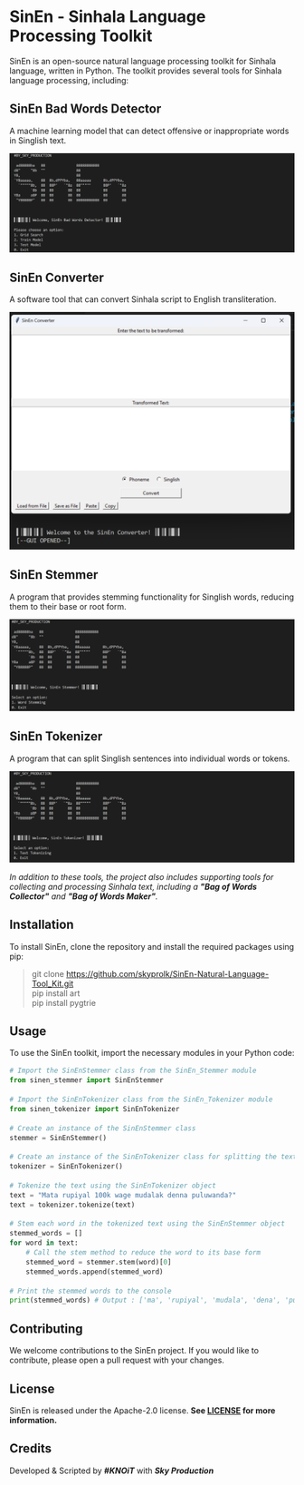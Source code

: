 # SinEn - Sinhala Language Processing Toolkit

SinEn is an open-source natural language processing toolkit for Sinhala language, written in Python. The toolkit provides several tools for Sinhala language processing, including:

## SinEn Bad Words Detector
A machine learning model that can detect offensive or inappropriate words in Singlish text.

![SinEn Bad Words Detector](https://github.com/skyprolk/SinEn-Natural-Language-Tool_Kit/blob/main/img/1.png)

## SinEn Converter
A software tool that can convert Sinhala script to English transliteration.

![SinEn Converter](https://github.com/skyprolk/SinEn-Natural-Language-Tool_Kit/blob/main/img/2.png)

## SinEn Stemmer
A program that provides stemming functionality for Singlish words, reducing them to their base or root form.

![SinEn Stemmer](https://github.com/skyprolk/SinEn-Natural-Language-Tool_Kit/blob/main/img/3.png)

## SinEn Tokenizer
A program that can split Singlish sentences into individual words or tokens.

![SinEn Tokenizer](https://github.com/skyprolk/SinEn-Natural-Language-Tool_Kit/blob/main/img/4.png)

_In addition to these tools, the project also includes supporting tools for collecting and processing Sinhala text, including a **"Bag of Words Collector"** and **"Bag of Words Maker"**._

## Installation

To install SinEn, clone the repository and install the required packages using pip:
> git clone https://github.com/skyprolk/SinEn-Natural-Language-Tool_Kit.git <br />
> pip install art <br />
> pip install pygtrie <br />


## Usage

To use the SinEn toolkit, import the necessary modules in your Python code:

```python
# Import the SinEnStemmer class from the SinEn_Stemmer module
from sinen_stemmer import SinEnStemmer

# Import the SinEnTokenizer class from the SinEn_Tokenizer module
from sinen_tokenizer import SinEnTokenizer

# Create an instance of the SinEnStemmer class
stemmer = SinEnStemmer()

# Create an instance of the SinEnTokenizer class for splitting the text
tokenizer = SinEnTokenizer()

# Tokenize the text using the SinEnTokenizer object
text = "Mata rupiyal 100k wage mudalak denna puluwanda?"
text = tokenizer.tokenize(text)

# Stem each word in the tokenized text using the SinEnStemmer object
stemmed_words = []
for word in text:
    # Call the stem method to reduce the word to its base form
    stemmed_word = stemmer.stem(word)[0]
    stemmed_words.append(stemmed_word)

# Print the stemmed words to the console
print(stemmed_words) # Output : ['ma', 'rupiyal', 'mudala', 'dena', 'puluwan']
```
## Contributing

We welcome contributions to the SinEn project. If you would like to contribute, please open a pull request with your changes.

## License

SinEn is released under the Apache-2.0 license. **See [LICENSE](https://github.com/skyprolk/SinEn-Natural-Language-Tool_Kit/blob/main/LICENSE) for more information.**

## Credits
Developed & Scripted by _**#KNOiT**_ with _**Sky Production**_
